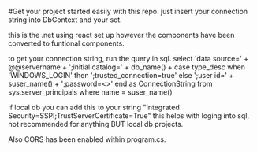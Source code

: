 #Get your project started easily with this repo. 
just insert your connection string into DbContext and your set. 

this is the .net using react set up however the components have been converted to funtional components.

to get your connection string, run the query in sql. 
select
    'data source=' + @@servername +
    ';initial catalog=' + db_name() +
    case type_desc
        when 'WINDOWS_LOGIN' 
            then ';trusted_connection=true'
        else
            ';user id=' + suser_name() + ';password=<<YourPassword>>'
    end
    as ConnectionString
from sys.server_principals
where name = suser_name()


if local db you can add this to your string "Integrated Security=SSPI;TrustServerCertificate=True"
this helps with loging into sql, not recommended for anything BUT local db projects.

Also CORS has been enabled within program.cs.
